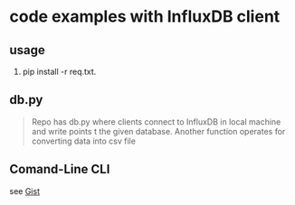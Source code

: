 # code examples with InfluxDB client



## usage
1. pip install -r req.txt.


## db.py
> Repo has db.py where clients connect to InfluxDB in local machine and write points t the given database. Another function operates for converting data into csv file 

## Comand-Line CLI

see [Gist](https://gist.github.com/sabuhish/f2d5132e78aaa691be3b89ffe8365d79)
